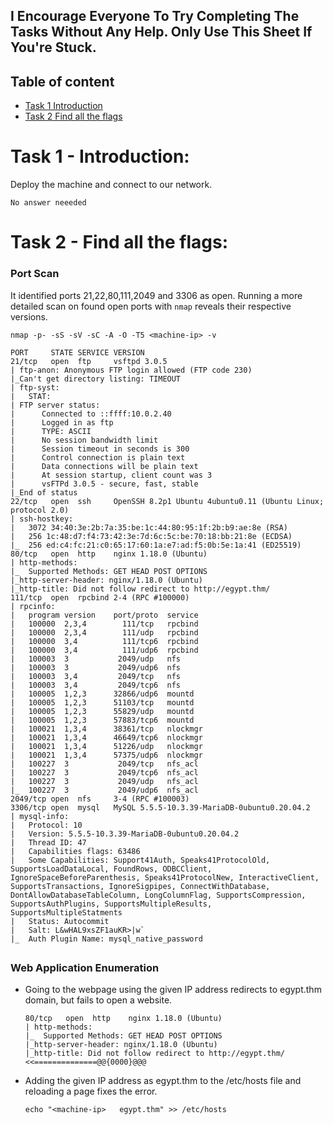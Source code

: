 ## I Encourage Everyone To Try Completing The Tasks Without Any Help. Only Use This Sheet If You're Stuck.

## Table of content
- [Task 1  Introduction](#task-1---Introduction)
- [Task 2  Find all the flags](#task-2---Find-all-the-flags)

# Task 1 - Introduction:
Deploy the machine and connect to our network. 
```
No answer neeeded
```

# Task 2  - Find all the flags:

### Port Scan
It identified ports 21,22,80,111,2049 and 3306 as open. Running a more detailed scan on found open ports with `nmap` reveals their respective versions.
```
nmap -p- -sS -sV -sC -A -O -T5 <machine-ip> -v 
```

```
PORT     STATE SERVICE VERSION
21/tcp   open  ftp     vsftpd 3.0.5
| ftp-anon: Anonymous FTP login allowed (FTP code 230)
|_Can't get directory listing: TIMEOUT
| ftp-syst: 
|   STAT: 
| FTP server status:
|      Connected to ::ffff:10.0.2.40
|      Logged in as ftp
|      TYPE: ASCII
|      No session bandwidth limit
|      Session timeout in seconds is 300
|      Control connection is plain text
|      Data connections will be plain text
|      At session startup, client count was 3
|      vsFTPd 3.0.5 - secure, fast, stable
|_End of status
22/tcp   open  ssh     OpenSSH 8.2p1 Ubuntu 4ubuntu0.11 (Ubuntu Linux; protocol 2.0)
| ssh-hostkey: 
|   3072 34:40:3e:2b:7a:35:be:1c:44:80:95:1f:2b:b9:ae:8e (RSA)
|   256 1c:48:d7:f4:73:42:3e:7d:6c:5c:be:70:18:bb:21:8e (ECDSA)
|_  256 ed:c4:fc:21:c0:65:17:60:1a:e7:ad:f5:0b:5e:1a:41 (ED25519)
80/tcp   open  http    nginx 1.18.0 (Ubuntu)
| http-methods: 
|_  Supported Methods: GET HEAD POST OPTIONS
|_http-server-header: nginx/1.18.0 (Ubuntu)
|_http-title: Did not follow redirect to http://egypt.thm/
111/tcp  open  rpcbind 2-4 (RPC #100000)
| rpcinfo: 
|   program version    port/proto  service
|   100000  2,3,4        111/tcp   rpcbind
|   100000  2,3,4        111/udp   rpcbind
|   100000  3,4          111/tcp6  rpcbind
|   100000  3,4          111/udp6  rpcbind
|   100003  3           2049/udp   nfs
|   100003  3           2049/udp6  nfs
|   100003  3,4         2049/tcp   nfs
|   100003  3,4         2049/tcp6  nfs
|   100005  1,2,3      32866/udp6  mountd
|   100005  1,2,3      51103/tcp   mountd
|   100005  1,2,3      55829/udp   mountd
|   100005  1,2,3      57883/tcp6  mountd
|   100021  1,3,4      38361/tcp   nlockmgr
|   100021  1,3,4      46649/tcp6  nlockmgr
|   100021  1,3,4      51226/udp   nlockmgr
|   100021  1,3,4      57375/udp6  nlockmgr
|   100227  3           2049/tcp   nfs_acl
|   100227  3           2049/tcp6  nfs_acl
|   100227  3           2049/udp   nfs_acl
|_  100227  3           2049/udp6  nfs_acl
2049/tcp open  nfs     3-4 (RPC #100003)
3306/tcp open  mysql   MySQL 5.5.5-10.3.39-MariaDB-0ubuntu0.20.04.2
| mysql-info: 
|   Protocol: 10
|   Version: 5.5.5-10.3.39-MariaDB-0ubuntu0.20.04.2
|   Thread ID: 47
|   Capabilities flags: 63486
|   Some Capabilities: Support41Auth, Speaks41ProtocolOld, SupportsLoadDataLocal, FoundRows, ODBCClient, IgnoreSpaceBeforeParenthesis, Speaks41ProtocolNew, InteractiveClient, SupportsTransactions, IgnoreSigpipes, ConnectWithDatabase, DontAllowDatabaseTableColumn, LongColumnFlag, SupportsCompression, SupportsAuthPlugins, SupportsMultipleResults, SupportsMultipleStatments
|   Status: Autocommit
|   Salt: L&wHAL9xsZF1auKR>|w`
|_  Auth Plugin Name: mysql_native_password
```
##
### Web Application Enumeration
* Going to the webpage using the given IP address redirects to egypt.thm domain, but fails to open a website.
  
  ```
  80/tcp   open  http    nginx 1.18.0 (Ubuntu)
  | http-methods: 
  |_  Supported Methods: GET HEAD POST OPTIONS
  |_http-server-header: nginx/1.18.0 (Ubuntu)
  |_http-title: Did not follow redirect to http://egypt.thm/     <<==============@@{0000}@@@
  ```
  
* Adding the given IP address as egypt.thm to the /etc/hosts file and reloading a page fixes the error.
  
  ```
  echo "<machine-ip>   egypt.thm" >> /etc/hosts
  ```
